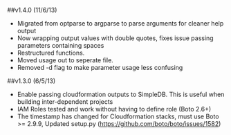 ##v1.4.0 (11/6/13)

* Migrated from optparse to argparse to parse arguments for cleaner help output
* Now wrapping output values with double quotes, fixes issue passing parameters containing spaces
* Restructured functions. 
* Moved usage out to seperate file.
* Removed -d flag to make parameter usage less confusing

##v1.3.0 (6/5/13)

* Enable passing cloudformation outputs to SimpleDB.  This is useful when building inter-dependent projects 
* IAM Roles tested and work without having to define role (Boto 2.6+)
* The timestamp has changed for Cloudformation stacks, must use Boto >= 2.9.9, Updated setup.py (https://github.com/boto/boto/issues/1582)

